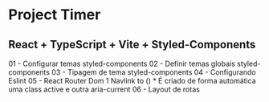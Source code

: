 # Project Timer
## React + TypeScript + Vite + Styled-Components

01 - Configurar temas styled-components
02 - Definir temas globais styled-components
03 - Tipagem de tema styled-components
04 - Configurando Eslint
05 - React Router Dom
   1  Navlink to () * É criado de forma automática uma class active e outra aria-current
06 - Layout de rotas

